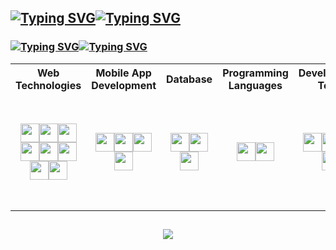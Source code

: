 
## [![Typing SVG](https://readme-typing-svg.herokuapp.com?font=Raleway&weight=200&size=24&duration=0001&pause=1000&color=F7F7F7&repeat=false&width=90&lines=Hey+I'm)](https://git.io/typing-svg)[![Typing SVG](https://readme-typing-svg.herokuapp.com?font=Raleway&weight=700&size=24&pause=1000&color=F7F7F7&width=435&lines=Programmer;Developer;Tech+Learner)](https://git.io/typing-svg)

### [![Typing SVG](https://readme-typing-svg.herokuapp.com?font=Raleway&weight=200&size=18&duration=0001&pause=1000&color=F7F7F7&repeat=false&width=78&lines=Skilled+in)](https://git.io/typing-svg)[![Typing SVG](https://readme-typing-svg.herokuapp.com?font=Raleway&weight=700&size=18&duration=4000&pause=0100&color=F7F7F7&width=435&lines=Python;React;MongoDB;React+Native)](https://git.io/typing-svg)
<div>
  <table>
    <tr>
      <th width=15%>Web Technologies</th>
      <th width=15%>Mobile App Development</th>
      <th width=15%>Database</th>
      <th width=15%>Programming Languages</th>
      <th width=15%>Development Tools</th>
      <th width=12%>Design Tools</th>
    </tr>
    <tr>
      <td align="center"><img width=30 height=30 src="https://github.com/PiyushSaklani/PiyushSaklani/assets/102040741/8f26efe7-b2dd-4f50-846b-edc6c935a8d3"><img width=30 height=30 src="https://github.com/PiyushSaklani/PiyushSaklani/assets/102040741/48f572b0-b4bc-42b5-9ec6-e893414f510b"><img width=30 height=30 src="https://github.com/PiyushSaklani/PiyushSaklani/assets/102040741/9c7f31b9-db18-4350-98ee-2463dcf6320b"><img width=30 height=30 src="https://github.com/PiyushSaklani/PiyushSaklani/assets/102040741/c6496171-9438-4ae5-b9ef-80893389e2e4"><img width=30 height=30 src="https://github.com/PiyushSaklani/PiyushSaklani/assets/102040741/fb5757cd-c8d1-4dcf-929e-95dcd8e26a9e"><img width=30 height=30 src="https://github.com/PiyushSaklani/PiyushSaklani/assets/102040741/9dd841f4-7c1d-4add-81da-a3072a89a891"><img width=30 height=30 src="https://github.com/PiyushSaklani/PiyushSaklani/assets/102040741/892a5fe4-1817-4202-b949-86e04d9806ac"><img width=30 height=30 src="https://github.com/PiyushSaklani/PiyushSaklani/assets/102040741/36e7d368-3a7e-4a14-b1e7-ab480b827e9c"></td>
      <td align="center"><img width=30 height=30 src="https://github.com/PiyushSaklani/PiyushSaklani/assets/102040741/7186a5b2-45bb-4a31-921b-74b8c1c03682"><img width=30 height=30 src="https://github.com/PiyushSaklani/PiyushSaklani/assets/102040741/c209155e-2466-46d1-839c-9d468f80e64f"><img width=30 height=30 src="https://github.com/PiyushSaklani/PiyushSaklani/assets/102040741/37721ff2-afc2-4efc-8fba-d60f626e2a82"><img width=30 height=30 src="https://github.com/PiyushSaklani/PiyushSaklani/assets/102040741/fc10ee04-9df3-4289-a984-291ba88d21a4"></td>
      <td align="center"><img width=30 height=30 src="https://github.com/PiyushSaklani/PiyushSaklani/assets/102040741/581330a6-d2bb-4b86-8605-c78914071a2d"><img width=30 height=30 src="https://github.com/PiyushSaklani/PiyushSaklani/assets/102040741/70deb4c5-a435-400f-b99b-f897e4bfed2b"><img width=30 height=30 src="https://github.com/PiyushSaklani/PiyushSaklani/assets/102040741/803adcb5-7342-4fa4-92f1-3f04286bf915"></td>
      <td align="center"><img width=30 height=30 src="https://github.com/PiyushSaklani/PiyushSaklani/assets/102040741/5c924b9b-19d9-4326-847a-6385f3434ba0"><img width=30 height=30 src="https://github.com/PiyushSaklani/PiyushSaklani/assets/102040741/607255ab-e43b-4ab1-bfe2-4b3d20a05995"></td>
      <td align="center"><img width=30 height=30 src="https://github.com/PiyushSaklani/PiyushSaklani/assets/102040741/228e7d1a-b8f9-480f-978a-5adde6eeba9e"><img width=30 height=30 src="https://github.com/PiyushSaklani/PiyushSaklani/assets/102040741/6dbb31f6-168f-4676-b952-9b82fae32907"><img width=30 height=30 src="https://github.com/PiyushSaklani/PiyushSaklani/assets/102040741/17a71876-bab4-48b9-90c7-bdbf3cb12ba3"><img width=30 height=30 src="https://github.com/PiyushSaklani/PiyushSaklani/assets/102040741/e222a97c-fa53-45ff-885f-845de5b10f9b"></td>
      <td align="center"><img width=30 height=30 src="https://github.com/PiyushSaklani/PiyushSaklani/assets/102040741/adbe94b3-84e8-4944-8c66-62c0bc6585fa"><img width=30 height=30 src="https://github.com/PiyushSaklani/PiyushSaklani/assets/102040741/6baee88c-51b2-4151-ac61-b732283023ff"><img width=30 height=30 src="https://github.com/PiyushSaklani/PiyushSaklani/assets/102040741/de86ccd3-85cc-4d83-bc7a-03b2a7bb9ba6"><img width=30 height=30 src="https://github.com/PiyushSaklani/PiyushSaklani/assets/102040741/54411026-60d4-47ef-b7fb-5177845189ae"><img width=30 height=30 src="https://github.com/PiyushSaklani/PiyushSaklani/assets/102040741/cd92a827-8518-4c22-bd41-a42decb5d732"><img width=30 height=30 src="https://github.com/PiyushSaklani/PiyushSaklani/assets/102040741/c4c98259-dc4e-4538-a634-6395785aeb34"></td>
    </tr>
  </table>
</div>

## 

<div width=100%, align="center", display="flex" >
  
  ![](https://github-readme-streak-stats.herokuapp.com/?user=PiyushSaklani&theme=dark&hide_border=true)
</div>
